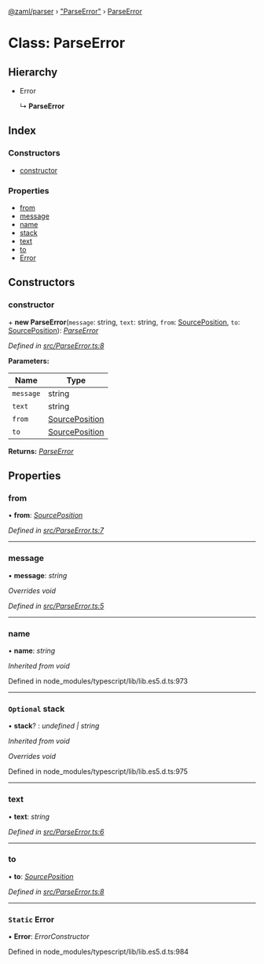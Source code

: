 [@zaml/parser](../README.md) › ["ParseError"](../modules/_parseerror_.md) › [ParseError](_parseerror_.parseerror.md)

# Class: ParseError

## Hierarchy

* Error

  ↳ **ParseError**

## Index

### Constructors

* [constructor](_parseerror_.parseerror.md#constructor)

### Properties

* [from](_parseerror_.parseerror.md#from)
* [message](_parseerror_.parseerror.md#message)
* [name](_parseerror_.parseerror.md#name)
* [stack](_parseerror_.parseerror.md#optional-stack)
* [text](_parseerror_.parseerror.md#text)
* [to](_parseerror_.parseerror.md#to)
* [Error](_parseerror_.parseerror.md#static-error)

## Constructors

###  constructor

\+ **new ParseError**(`message`: string, `text`: string, `from`: [SourcePosition](../interfaces/_textstream_.sourceposition.md), `to`: [SourcePosition](../interfaces/_textstream_.sourceposition.md)): *[ParseError](_parseerror_.parseerror.md)*

*Defined in [src/ParseError.ts:8](https://github.com/nexushubs/zaml-lang/blob/52476e1/packages/zaml-parser/src/ParseError.ts#L8)*

**Parameters:**

Name | Type |
------ | ------ |
`message` | string |
`text` | string |
`from` | [SourcePosition](../interfaces/_textstream_.sourceposition.md) |
`to` | [SourcePosition](../interfaces/_textstream_.sourceposition.md) |

**Returns:** *[ParseError](_parseerror_.parseerror.md)*

## Properties

###  from

• **from**: *[SourcePosition](../interfaces/_textstream_.sourceposition.md)*

*Defined in [src/ParseError.ts:7](https://github.com/nexushubs/zaml-lang/blob/52476e1/packages/zaml-parser/src/ParseError.ts#L7)*

___

###  message

• **message**: *string*

*Overrides void*

*Defined in [src/ParseError.ts:5](https://github.com/nexushubs/zaml-lang/blob/52476e1/packages/zaml-parser/src/ParseError.ts#L5)*

___

###  name

• **name**: *string*

*Inherited from void*

Defined in node_modules/typescript/lib/lib.es5.d.ts:973

___

### `Optional` stack

• **stack**? : *undefined | string*

*Inherited from void*

*Overrides void*

Defined in node_modules/typescript/lib/lib.es5.d.ts:975

___

###  text

• **text**: *string*

*Defined in [src/ParseError.ts:6](https://github.com/nexushubs/zaml-lang/blob/52476e1/packages/zaml-parser/src/ParseError.ts#L6)*

___

###  to

• **to**: *[SourcePosition](../interfaces/_textstream_.sourceposition.md)*

*Defined in [src/ParseError.ts:8](https://github.com/nexushubs/zaml-lang/blob/52476e1/packages/zaml-parser/src/ParseError.ts#L8)*

___

### `Static` Error

▪ **Error**: *ErrorConstructor*

Defined in node_modules/typescript/lib/lib.es5.d.ts:984
